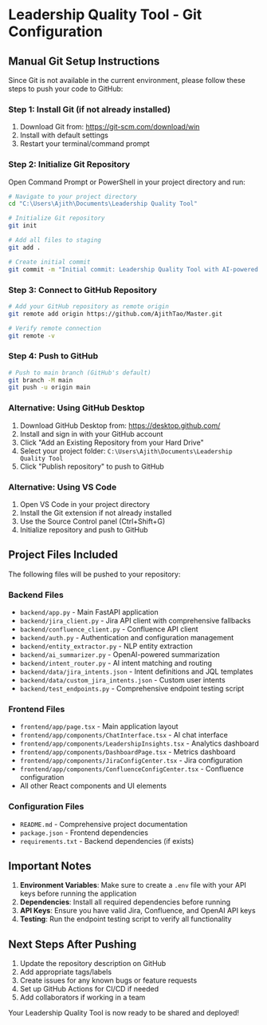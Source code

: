# Leadership Quality Tool - Git Configuration

## Manual Git Setup Instructions

Since Git is not available in the current environment, please follow these steps to push your code to GitHub:

### Step 1: Install Git (if not already installed)
1. Download Git from: https://git-scm.com/download/win
2. Install with default settings
3. Restart your terminal/command prompt

### Step 2: Initialize Git Repository
Open Command Prompt or PowerShell in your project directory and run:

```bash
# Navigate to your project directory
cd "C:\Users\Ajith\Documents\Leadership Quality Tool"

# Initialize Git repository
git init

# Add all files to staging
git add .

# Create initial commit
git commit -m "Initial commit: Leadership Quality Tool with AI-powered Jira integration"
```

### Step 3: Connect to GitHub Repository
```bash
# Add your GitHub repository as remote origin
git remote add origin https://github.com/AjithTao/Master.git

# Verify remote connection
git remote -v
```

### Step 4: Push to GitHub
```bash
# Push to main branch (GitHub's default)
git branch -M main
git push -u origin main
```

### Alternative: Using GitHub Desktop
1. Download GitHub Desktop from: https://desktop.github.com/
2. Install and sign in with your GitHub account
3. Click "Add an Existing Repository from your Hard Drive"
4. Select your project folder: `C:\Users\Ajith\Documents\Leadership Quality Tool`
5. Click "Publish repository" to push to GitHub

### Alternative: Using VS Code
1. Open VS Code in your project directory
2. Install the Git extension if not already installed
3. Use the Source Control panel (Ctrl+Shift+G)
4. Initialize repository and push to GitHub

## Project Files Included

The following files will be pushed to your repository:

### Backend Files
- `backend/app.py` - Main FastAPI application
- `backend/jira_client.py` - Jira API client with comprehensive fallbacks
- `backend/confluence_client.py` - Confluence API client
- `backend/auth.py` - Authentication and configuration management
- `backend/entity_extractor.py` - NLP entity extraction
- `backend/ai_summarizer.py` - OpenAI-powered summarization
- `backend/intent_router.py` - AI intent matching and routing
- `backend/data/jira_intents.json` - Intent definitions and JQL templates
- `backend/data/custom_jira_intents.json` - Custom user intents
- `backend/test_endpoints.py` - Comprehensive endpoint testing script

### Frontend Files
- `frontend/app/page.tsx` - Main application layout
- `frontend/app/components/ChatInterface.tsx` - AI chat interface
- `frontend/app/components/LeadershipInsights.tsx` - Analytics dashboard
- `frontend/app/components/DashboardPage.tsx` - Metrics dashboard
- `frontend/app/components/JiraConfigCenter.tsx` - Jira configuration
- `frontend/app/components/ConfluenceConfigCenter.tsx` - Confluence configuration
- All other React components and UI elements

### Configuration Files
- `README.md` - Comprehensive project documentation
- `package.json` - Frontend dependencies
- `requirements.txt` - Backend dependencies (if exists)

## Important Notes

1. **Environment Variables**: Make sure to create a `.env` file with your API keys before running the application
2. **Dependencies**: Install all required dependencies before running
3. **API Keys**: Ensure you have valid Jira, Confluence, and OpenAI API keys
4. **Testing**: Run the endpoint testing script to verify all functionality

## Next Steps After Pushing

1. Update the repository description on GitHub
2. Add appropriate tags/labels
3. Create issues for any known bugs or feature requests
4. Set up GitHub Actions for CI/CD if needed
5. Add collaborators if working in a team

Your Leadership Quality Tool is now ready to be shared and deployed!
